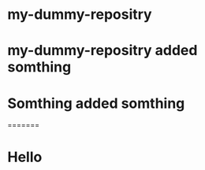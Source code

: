 # my-dummy-repositry

# my-dummy-repositry added somthing


# Somthing added somthing
=======
# Hello

